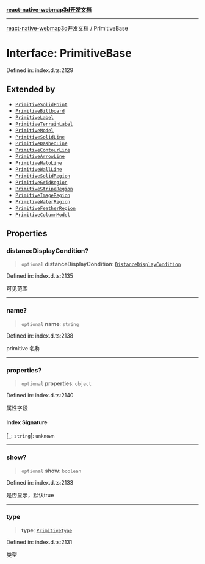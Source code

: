 [**react-native-webmap3d开发文档**](../README.md)

***

[react-native-webmap3d开发文档](../globals.md) / PrimitiveBase

# Interface: PrimitiveBase

Defined in: index.d.ts:2129

## Extended by

- [`PrimitiveSolidPoint`](PrimitiveSolidPoint.md)
- [`PrimitiveBillboard`](PrimitiveBillboard.md)
- [`PrimitiveLabel`](PrimitiveLabel.md)
- [`PrimitiveTerrainLabel`](PrimitiveTerrainLabel.md)
- [`PrimitiveModel`](PrimitiveModel.md)
- [`PrimitiveSolidLine`](PrimitiveSolidLine.md)
- [`PrimitiveDashedLine`](PrimitiveDashedLine.md)
- [`PrimitiveContourLine`](PrimitiveContourLine.md)
- [`PrimitiveArrowLine`](PrimitiveArrowLine.md)
- [`PrimitiveHaloLine`](PrimitiveHaloLine.md)
- [`PrimitiveWallLine`](PrimitiveWallLine.md)
- [`PrimitiveSolidRegion`](PrimitiveSolidRegion.md)
- [`PrimitiveGridRegion`](PrimitiveGridRegion.md)
- [`PrimitiveStripeRegion`](PrimitiveStripeRegion.md)
- [`PrimitiveImageRegion`](PrimitiveImageRegion.md)
- [`PrimitiveWaterRegion`](PrimitiveWaterRegion.md)
- [`PrimitiveFeatherRegion`](PrimitiveFeatherRegion.md)
- [`PrimitiveColumnModel`](PrimitiveColumnModel.md)

## Properties

### distanceDisplayCondition?

> `optional` **distanceDisplayCondition**: [`DistanceDisplayCondition`](DistanceDisplayCondition.md)

Defined in: index.d.ts:2135

可见范围

***

### name?

> `optional` **name**: `string`

Defined in: index.d.ts:2138

primitive 名称

***

### properties?

> `optional` **properties**: `object`

Defined in: index.d.ts:2140

属性字段

#### Index Signature

\[`_`: `string`\]: `unknown`

***

### show?

> `optional` **show**: `boolean`

Defined in: index.d.ts:2133

是否显示，默认true

***

### type

> **type**: [`PrimitiveType`](../enumerations/PrimitiveType.md)

Defined in: index.d.ts:2131

类型
